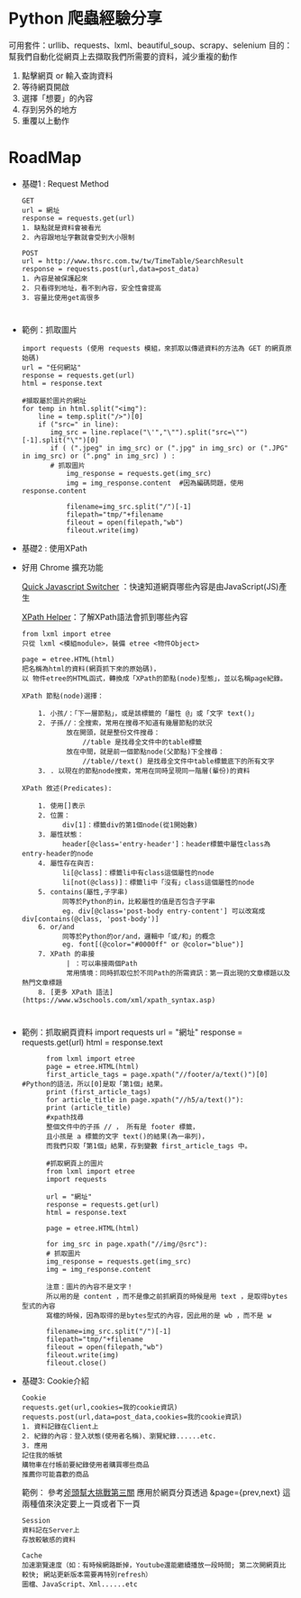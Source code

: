 # Python 爬蟲經驗分享
可用套件：urllib、requests、lxml、beautiful_soup、scrapy、selenium
目的：
幫我們自動化從網頁上去擷取我們所需要的資料，減少重複的動作
1. 點擊網頁 or 輸入查詢資料
2. 等待網頁開啟
3. 選擇「想要」的內容
4. 存到另外的地方
5. 重覆以上動作

# RoadMap
- 基礎1 : Request Method

      GET
      url = 網址
      response = requests.get(url)
      1. 缺點就是資料會被看光
      2. 內容跟地址字數就會受到大小限制
      
      POST
      url = http://www.thsrc.com.tw/tw/TimeTable/SearchResult
      response = requests.post(url,data=post_data)
      1. 內容是被保護起來
      2. 只看得到地址，看不到內容，安全性會提高
      3. 容量比使用get高很多
# 
- 範例：抓取圖片

      import requests (使用 requests 模組，來抓取以傳遞資料的方法為 GET 的網頁原始碼)
      url = "任何網站"
      response = requests.get(url)
      html = response.text

      #擷取屬於圖片的網址
      for temp in html.split("<img"): 
          line = temp.split("/>")[0]
          if ("src=" in line):
             img_src = line.replace("\'","\"").split("src=\"")[-1].split("\"")[0]
             if ( (".jpeg" in img_src) or (".jpg" in img_src) or (".JPG" in img_src) or (".png" in img_src) ) :
             # 抓取圖片
                 img_response = requests.get(img_src)
                 img = img_response.content  #因為編碼問題，使用response.content
            
                 filename=img_src.split("/")[-1]
                 filepath="tmp/"+filename
                 fileout = open(filepath,"wb")
                 fileout.write(img)
- 基礎2 : 使用XPath
- 好用 Chrome 擴充功能

     [Quick Javascript Switcher](https://chrome.google.com/webstore/detail/quick-javascript-switcher/geddoclleiomckbhadiaipdggiiccfje) ：快速知道網頁哪些內容是由JavaScript(JS)產生
      
     [XPath Helper](https://chrome.google.com/webstore/detail/xpath-helper/hgimnogjllphhhkhlmebbmlgjoejdpjl?hl=zh-TW)：了解XPath語法會抓到哪些內容

      from lxml import etree    
      只從 lxml <模組module>，裝備 etree <物件Object>  
      
      page = etree.HTML(html)
      把名稱為html的資料(網頁抓下來的原始碼)，
      以 物件etree的HTML函式，轉換成「XPath的節點(node)型態」，並以名稱page紀錄。  
    
      XPath 節點(node)選擇：
    
          1. 小孩/：「下一層節點」，或是該標籤的「屬性 @」或「文字 text()」
          2. 子孫//：全搜索，常用在搜尋不知道有幾層節點的狀況
                 放在開頭，就是整份文件搜尋：
                     //table 是找尋全文件中的table標籤
                 放在中間，就是前一個節點node(父節點)下全搜尋：
                     //table//text() 是找尋全文件中table標籤底下的所有文字
          3. . 以現在的節點node搜索，常用在同時呈現同一階層(輩份)的資料
                   
      XPath 敘述(Predicates):
            
          1. 使用[]表示
          2. 位置：
                div[1]：標籤div的第1個node(從1開始數)
          3. 屬性狀態：
                header[@class='entry-header']：header標籤中屬性class為entry-header的node
          4. 屬性存在與否: 
                li[@class]：標籤li中有class這個屬性的node
                li[not(@class)]：標籤li中「沒有」class這個屬性的node
          5. contains(屬性,子字串)
                同等於Python的in，比較屬性的值是否包含子字串
                eg. div[@class='post-body entry-content'] 可以改寫成 div[contains(@class, 'post-body')]
          6. or/and
                同等於Python的or/and，邏輯中「或/和」的概念
                eg. font[(@color="#0000ff" or @color="blue")]
          7. XPath 的串接
                 | ：可以串接兩個Path
                 常用情境：同時抓取位於不同Path的所需資訊：第一頁出現的文章標題以及熱門文章標題
          8. [更多 XPath 語法](https://www.w3schools.com/xml/xpath_syntax.asp)                       
# 
- 範例：抓取網頁資料
            import requests
            url = "網址"
            response = requests.get(url)
            html = response.text
      
            from lxml import etree
            page = etree.HTML(html)
            first_article_tags = page.xpath("//footer/a/text()")[0] #Python的語法，所以[0]是取「第1個」結果。
            print (first_article_tags)
            for article_title in page.xpath("//h5/a/text()"):
            print (article_title)
            #xpath找尋
            整個文件中的子孫 // ， 所有是 footer 標籤，
            且小孩是 a 標籤的文字 text()的結果(為一串列)，
            而我們只取「第1個」結果，存到變數 first_article_tags 中。
            
            #抓取網頁上的圖片
            from lxml import etree
            import requests

            url = "網址"
            response = requests.get(url)
            html = response.text

            page = etree.HTML(html)

            for img_src in page.xpath("//img/@src"):
            # 抓取圖片
            img_response = requests.get(img_src)
            img = img_response.content
            
            注意：圖片的內容不是文字！        
            所以用的是 content ，而不是像之前抓網頁的時候是用 text ，是取得bytes型式的內容        
            寫檔的時候，因為取得的是bytes型式的內容，因此用的是 wb ，而不是 w

            filename=img_src.split("/")[-1]
            filepath="tmp/"+filename
            fileout = open(filepath,"wb")
            fileout.write(img)
            fileout.close()
- 基礎3: Cookie介紹

      Cookie
      requests.get(url,cookies=我的cookie資訊)
      requests.post(url,data=post_data,cookies=我的cookie資訊)
      1. 資料記錄在Client上
      2. 紀錄的內容：登入狀態(使用者名稱)、瀏覽紀錄......etc.
      3. 應用
      記住我的帳號
      購物車在付帳前要紀錄使用者購買哪些商品
      推薦你可能喜歡的商品
     範例： 參考[斧頭幫大挑戰第三關](https://github.com/HsuanYuChen/Python-on-web-crawling/blob/master/斧頭幫大挑戰第三關)
     應用於網頁分頁透過 &page={prev,next} 這兩種值來決定要上一頁或者下一頁
     
      Session
      資料記在Server上
      存放較敏感的資料 
      
      Cache
      加速瀏覽速度（如：有時候網路斷掉，Youtube還能繼續播放一段時間; 第二次開網頁比較快; 網站更新版本需要再特別refresh）
      圖檔、JavaScript、Xml......etc
